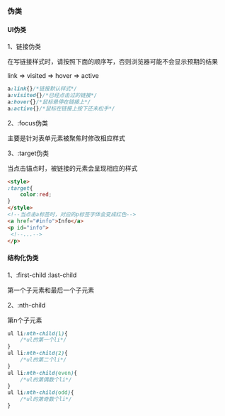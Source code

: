 ### 伪类

#### UI伪类

1、链接伪类

在写链接样式时，请按照下面的顺序写，否则浏览器可能不会显示预期的结果

link => visited => hover => active

```css
a:link{}/*链接默认样式*/
a:visited{}/*已经点击过的链接*/
a:hover{}/*鼠标悬停在链接上*/
a:active{}/*鼠标在链接上按下还未松手*/
```

2、:focus伪类

主要是针对表单元素被聚焦时修改相应样式

3、:target伪类

当点击锚点时，被链接的元素会呈现相应的样式

```html
<style>
:target{
    color:red;
}
</style>
<!--当点击a标签时，对应的p标签字体会变成红色-->
<a href="#info">Info</a>
<p id="info">
 <!--...-->
</p>
```

#### 结构化伪类

1、:first-child :last-child

第一个子元素和最后一个子元素

2、:nth-child

第n个子元素

```css
ul li:nth-child(1){
    /*ul的第一个li*/
}
ul li:nth-child(2){
    /*ul的第二个li*/
}
ul li:nth-child(even){
    /*ul的第偶数个li*/
}
ul li:nth-child(odd){
    /*ul的第奇数个li*/
}
```